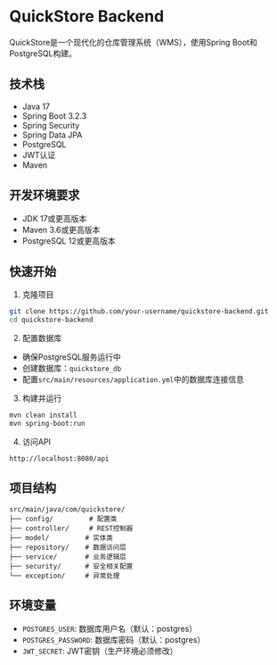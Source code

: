 # QuickStore Backend

QuickStore是一个现代化的仓库管理系统（WMS），使用Spring Boot和PostgreSQL构建。

## 技术栈

- Java 17
- Spring Boot 3.2.3
- Spring Security
- Spring Data JPA
- PostgreSQL
- JWT认证
- Maven

## 开发环境要求

- JDK 17或更高版本
- Maven 3.6或更高版本
- PostgreSQL 12或更高版本

## 快速开始

1. 克隆项目
```bash
git clone https://github.com/your-username/quickstore-backend.git
cd quickstore-backend
```

2. 配置数据库
- 确保PostgreSQL服务运行中
- 创建数据库：`quickstore_db`
- 配置`src/main/resources/application.yml`中的数据库连接信息

3. 构建并运行
```bash
mvn clean install
mvn spring-boot:run
```

4. 访问API
```
http://localhost:8080/api
```

## 项目结构

```
src/main/java/com/quickstore/
├── config/         # 配置类
├── controller/     # REST控制器
├── model/         # 实体类
├── repository/    # 数据访问层
├── service/       # 业务逻辑层
├── security/      # 安全相关配置
└── exception/     # 异常处理
```

## 环境变量

- `POSTGRES_USER`: 数据库用户名（默认：postgres）
- `POSTGRES_PASSWORD`: 数据库密码（默认：postgres）
- `JWT_SECRET`: JWT密钥（生产环境必须修改）
